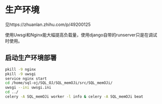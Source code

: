 # 生产环境
见https://zhuanlan.zhihu.com/p/49200125

使用Uwsgi和Nginx能大幅提高负载量，使用django自带的runserver只是在调试时使用。
## 启动生产环境部署
```bash
pkill -9 nginx
pkill -9 uwsgi
service nginx start
cd /home/sql-oj/SQL_OJ/SQL_memOJi/src/SQL_memOJi/
uwsgi --ini uwsgi.ini
cd ../
celery -A SQL_memOJi worker -l info & celery -A SQL_memOJi beat
```